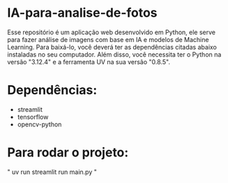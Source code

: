 # IA-para-analise-de-fotos


Esse repositório é um aplicação web desenvolvido em Python, ele serve para fazer análise de imagens com base em IA e modelos de Machine Learning.
Para baixá-lo, você deverá ter as dependências citadas abaixo instaladas no seu computador. Além disso, você necessita ter o Python na versão "3.12.4" e a ferramenta UV na sua versão "0.8.5".

# Dependências: 
- streamlit 
- tensorflow 
- opencv-python

# Para rodar o projeto: 
" uv run streamlit run main.py "
